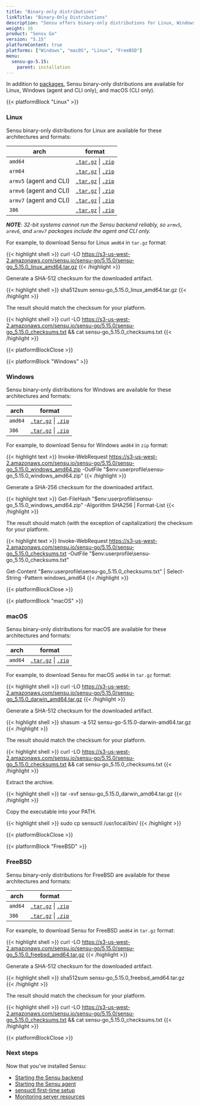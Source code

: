 ```yaml
---
title: "Binary-only distributions"
linkTitle: "Binary-Only Distributions"
description: "Sensu offers binary-only distributions for Linux, Windows, and macOS. Read the guide to learn how to download and verify Sensu binaries."
weight: 16
product: "Sensu Go"
version: "5.15"
platformContent: true
platforms: ["Windows", "macOS", "Linux", "FreeBSD"]
menu:
  sensu-go-5.15:
    parent: installation
---
```


In addition to [packages][1], Sensu binary-only distributions are available for Linux, Windows (agent and CLI only), and macOS (CLI only).

{{< platformBlock "Linux" >}}

### Linux

Sensu binary-only distributions for Linux are available for these architectures and formats:

| arch | format |
| --- | --- |
| `amd64` | [`.tar.gz`][14] \| [`.zip`][20]
| `arm64` | [`.tar.gz`][15] \| [`.zip`][21]
| `armv5` (agent and CLI) | [`.tar.gz`][16] \| [`.zip`][22]
| `armv6` (agent and CLI) | [`.tar.gz`][17] \| [`.zip`][23]
| `armv7` (agent and CLI) | [`.tar.gz`][18] \| [`.zip`][24]
| `386` | [`.tar.gz`][19] \| [`.zip`][25]

_**NOTE**: 32-bit systems cannot run the Sensu backend reliably, so `armv5`, `armv6`, and `armv7` packages include the agent and CLI only._

For example, to download Sensu for Linux `amd64` in `tar.gz` format:

{{< highlight shell >}}
curl -LO https://s3-us-west-2.amazonaws.com/sensu.io/sensu-go/5.15.0/sensu-go_5.15.0_linux_amd64.tar.gz
{{< /highlight >}}

Generate a SHA-512 checksum for the downloaded artifact.

{{< highlight shell >}}
sha512sum sensu-go_5.15.0_linux_amd64.tar.gz
{{< /highlight >}}

The result should match the checksum for your platform.

{{< highlight shell >}}
curl -LO https://s3-us-west-2.amazonaws.com/sensu.io/sensu-go/5.15.0/sensu-go_5.15.0_checksums.txt && cat sensu-go_5.15.0_checksums.txt
{{< /highlight >}}

{{< platformBlockClose >}}

{{< platformBlock "Windows" >}}

### Windows

Sensu binary-only distributions for Windows are available for these architectures and formats:

| arch | format |
| --- | --- |
| `amd64` | [`.tar.gz`][26] \| [`.zip`][28]
| `386` | [`.tar.gz`][27] \| [`.zip`][29]

For example, to download Sensu for Windows `amd64` in `zip` format:

{{< highlight text >}}
Invoke-WebRequest https://s3-us-west-2.amazonaws.com/sensu.io/sensu-go/5.15.0/sensu-go_5.15.0_windows_amd64.zip  -OutFile "$env:userprofile\sensu-go_5.15.0_windows_amd64.zip"
{{< /highlight >}}

Generate a SHA-256 checksum for the downloaded artifact.

{{< highlight text >}}
Get-FileHash "$env:userprofile\sensu-go_5.15.0_windows_amd64.zip" -Algorithm SHA256 | Format-List
{{< /highlight >}}

The result should match (with the exception of capitalization) the checksum for your platform.

{{< highlight text >}}
Invoke-WebRequest https://s3-us-west-2.amazonaws.com/sensu.io/sensu-go/5.15.0/sensu-go_5.15.0_checksums.txt -OutFile "$env:userprofile\sensu-go_5.15.0_checksums.txt"

Get-Content "$env:userprofile\sensu-go_5.15.0_checksums.txt" | Select-String -Pattern windows_amd64
{{< /highlight >}}

{{< platformBlockClose >}}

{{< platformBlock "macOS" >}}

### macOS

Sensu binary-only distributions for macOS are available for these architectures and formats:

| arch | format |
| --- | --- |
| `amd64` | [`.tar.gz`][30] \| [`.zip`][31]

For example, to download Sensu for macOS `amd64` in `tar.gz` format:

{{< highlight shell >}}
curl -LO https://s3-us-west-2.amazonaws.com/sensu.io/sensu-go/5.15.0/sensu-go_5.15.0_darwin_amd64.tar.gz
{{< /highlight >}}

Generate a SHA-512 checksum for the downloaded artifact.

{{< highlight shell >}}
shasum -a 512 sensu-go-5.15.0-darwin-amd64.tar.gz
{{< /highlight >}}

The result should match the checksum for your platform.

{{< highlight shell >}}
curl -LO https://s3-us-west-2.amazonaws.com/sensu.io/sensu-go/5.15.0/sensu-go_5.15.0_checksums.txt && cat sensu-go_5.15.0_checksums.txt
{{< /highlight >}}

Extract the archive.

{{< highlight shell >}}
tar -xvf sensu-go_5.15.0_darwin_amd64.tar.gz
{{< /highlight >}}

Copy the executable into your PATH.

{{< highlight shell >}}
sudo cp sensuctl /usr/local/bin/
{{< /highlight >}}

{{< platformBlockClose >}}

{{< platformBlock "FreeBSD" >}}

### FreeBSD

Sensu binary-only distributions for FreeBSD are available for these architectures and formats:

| arch | format |
| --- | --- |
| `amd64` | [`.tar.gz`][32] \| [`.zip`][33]
| `386` | [`.tar.gz`][34] \| [`.zip`][35]

For example, to download Sensu for FreeBSD `amd64` in `tar.gz` format:

{{< highlight shell >}}
curl -LO https://s3-us-west-2.amazonaws.com/sensu.io/sensu-go/5.15.0/sensu-go_5.15.0_freebsd_amd64.tar.gz
{{< /highlight >}}

Generate a SHA-512 checksum for the downloaded artifact.

{{< highlight shell >}}
sha512sum sensu-go_5.15.0_freebsd_amd64.tar.gz
{{< /highlight >}}

The result should match the checksum for your platform.

{{< highlight shell >}}
curl -LO https://s3-us-west-2.amazonaws.com/sensu.io/sensu-go/5.15.0/sensu-go_5.15.0_checksums.txt && cat sensu-go_5.15.0_checksums.txt
{{< /highlight >}}

{{< platformBlockClose >}}

### Next steps

Now that you’ve installed Sensu:

- [Starting the Sensu backend][2]
- [Starting the Sensu agent][3]
- [sensuctl first-time setup][4]
- [Monitoring server resources][5]

[2]: ../../reference/backend#operation
[3]: ../../reference/agent#operation
[4]: ../../sensuctl/reference#first-time-setup
[5]: ../../guides/monitor-server-resources
[1]: ../install-sensu
[14]: https://s3-us-west-2.amazonaws.com/sensu.io/sensu-go/5.15.0/sensu-go_5.15.0_linux_amd64.tar.gz
[15]: https://s3-us-west-2.amazonaws.com/sensu.io/sensu-go/5.15.0/sensu-go_5.15.0_linux_arm64.tar.gz
[16]: https://s3-us-west-2.amazonaws.com/sensu.io/sensu-go/5.15.0/sensu-go_5.15.0_linux_armv5.tar.gz
[17]: https://s3-us-west-2.amazonaws.com/sensu.io/sensu-go/5.15.0/sensu-go_5.15.0_linux_armv6.tar.gz
[18]: https://s3-us-west-2.amazonaws.com/sensu.io/sensu-go/5.15.0/sensu-go_5.15.0_linux_armv7.tar.gz
[19]: https://s3-us-west-2.amazonaws.com/sensu.io/sensu-go/5.15.0/sensu-go_5.15.0_linux_386.tar.gz
[20]: https://s3-us-west-2.amazonaws.com/sensu.io/sensu-go/5.15.0/sensu-go_5.15.0_linux_amd64.zip
[21]: https://s3-us-west-2.amazonaws.com/sensu.io/sensu-go/5.15.0/sensu-go_5.15.0_linux_arm64.zip
[22]: https://s3-us-west-2.amazonaws.com/sensu.io/sensu-go/5.15.0/sensu-go_5.15.0_linux_armv5.zip
[23]: https://s3-us-west-2.amazonaws.com/sensu.io/sensu-go/5.15.0/sensu-go_5.15.0_linux_armv6.zip
[24]: https://s3-us-west-2.amazonaws.com/sensu.io/sensu-go/5.15.0/sensu-go_5.15.0_linux_armv7.zip
[25]: https://s3-us-west-2.amazonaws.com/sensu.io/sensu-go/5.15.0/sensu-go_5.15.0_linux_386.zip
[26]: https://s3-us-west-2.amazonaws.com/sensu.io/sensu-go/5.15.0/sensu-go_5.15.0_windows_amd64.tar.gz
[27]: https://s3-us-west-2.amazonaws.com/sensu.io/sensu-go/5.15.0/sensu-go_5.15.0_windows_386.tar.gz
[28]: https://s3-us-west-2.amazonaws.com/sensu.io/sensu-go/5.15.0/sensu-go_5.15.0_windows_amd64.zip
[29]: https://s3-us-west-2.amazonaws.com/sensu.io/sensu-go/5.15.0/sensu-go_5.15.0_windows_386.zip
[30]: https://s3-us-west-2.amazonaws.com/sensu.io/sensu-go/5.15.0/sensu-go_5.15.0_darwin_amd64.tar.gz
[31]: https://s3-us-west-2.amazonaws.com/sensu.io/sensu-go/5.15.0/sensu-go_5.15.0_darwin_amd64.zip
[32]: https://s3-us-west-2.amazonaws.com/sensu.io/sensu-go/5.15.0/sensu-go_5.15.0_freebsd_amd64.tar.gz
[33]: https://s3-us-west-2.amazonaws.com/sensu.io/sensu-go/5.15.0/sensu-go_5.15.0_freebsd_amd64.zip
[34]: https://s3-us-west-2.amazonaws.com/sensu.io/sensu-go/5.15.0/sensu-go_5.15.0_freebsd_386.tar.gz
[35]: https://s3-us-west-2.amazonaws.com/sensu.io/sensu-go/5.15.0/sensu-go_5.15.0_freebsd_386.zip

